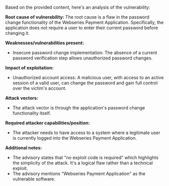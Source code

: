 Based on the provided content, here's an analysis of the vulnerability:

**Root cause of vulnerability:**
The root cause is a flaw in the password change functionality of the Webseries Payment Application. Specifically, the application does not require a user to enter their current password before changing it.

**Weaknesses/vulnerabilities present:**
- Insecure password change implementation: The absence of a current password verification step allows unauthorized password changes.

**Impact of exploitation:**
- Unauthorized account access: A malicious user, with access to an active session of a valid user, can change the password and gain full control over the victim's account.

**Attack vectors:**
-  The attack vector is through the application's password change functionality itself.

**Required attacker capabilities/position:**
- The attacker needs to have access to a system where a legitimate user is currently logged into the Webseries Payment Application.

**Additional notes:**
- The advisory states that "no exploit code is required" which highlights the simplicity of the attack. It's a logical flaw rather than a technical exploit.
- The advisory mentions "Webseries Payment Application" as the vulnerable software.